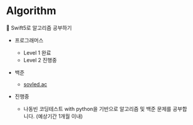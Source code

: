 # Algorithm
🍏 Swift5로 알고리즘 공부하기

* 프로그래머스
  * Level 1 완료
  * Level 2 진행중

* 백준
  * [sovled.ac](https://solved.ac/profile/lgw9898)

* 진행중
  * 나동빈 코딩테스트 with python을 기반으로 알고리즘 및 백준 문제를 공부합니다. (예상기간 1개월 이내)
